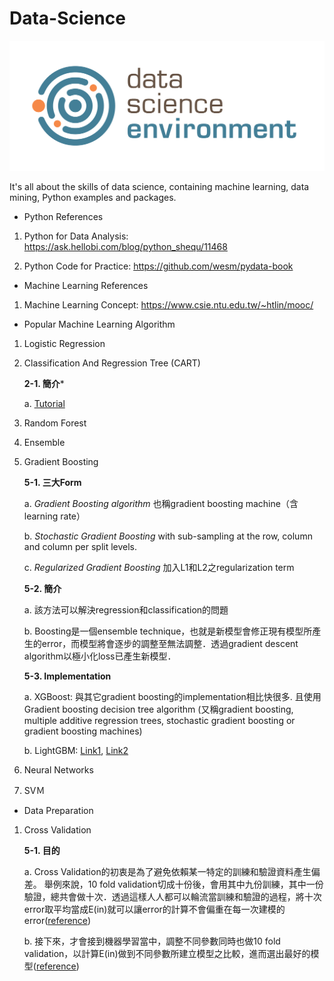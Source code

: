 # Data-Science
![images](https://github.com/mayritaspring/Data-Science/blob/master/figures/data_science.png)

It's all about the skills of data science, containing machine learning, data mining, Python examples and packages.

- Python References
1. Python for Data Analysis: https://ask.hellobi.com/blog/python_shequ/11468

2. Python Code for Practice: https://github.com/wesm/pydata-book

- Machine Learning References
1. Machine Learning Concept: https://www.csie.ntu.edu.tw/~htlin/mooc/

- Popular Machine Learning Algorithm
1. Logistic Regression

2. Classification And Regression Tree (CART) 
	
	**2-1. 簡介***
	
	a. [Tutorial](http://www.stats.ox.ac.uk/~flaxman/HT17_lecture13.pdf)

3. Random Forest

4. Ensemble

5. Gradient Boosting

	**5-1. 三大Form**

 	a. *Gradient Boosting algorithm* 也稱gradient boosting machine（含learning rate）
 	
	b. *Stochastic Gradient Boosting* with sub-sampling at the row, column and column per split levels.

	c. *Regularized Gradient Boosting* 加入L1和L2之regularization term
	
	**5-2. 簡介**

	a. 該方法可以解決regression和classification的問題
	
	b. Boosting是一個ensemble technique，也就是新模型會修正現有模型所產生的error，而模型將會逐步的調整至無法調整．透過gradient descent algorithm以極小化loss已產生新模型．


	**5-3. Implementation**

	a. XGBoost: 與其它gradient boosting的implementation相比快很多. 且使用Gradient boosting decision tree algorithm (又稱gradient boosting, multiple additive regression trees, stochastic gradient boosting or gradient boosting machines) 

	b. LightGBM: [Link1](https://medium.com/@pushkarmandot/https-medium-com-pushkarmandot-what-is-lightgbm-how-to-implement-it-how-to-fine-tune-the-parameters-60347819b7fc), [Link2](https://media.readthedocs.org/pdf/testlightgbm/latest/testlightgbm.pdf)

6. Neural Networks

7. SVＭ

- Data Preparation 
1. Cross Validation

	**5-1. 目的** 

	a. Cross Validation的初衷是為了避免依賴某一特定的訓練和驗證資料產生偏差。
舉例來說，10 fold validation切成十份後，會用其中九份訓練，其中一份驗證，總共會做十次．透過這樣人人都可以輪流當訓練和驗證的過程，將十次error取平均當成E(in)就可以讓error的計算不會偏重在每一次建模的error([reference](https://ithelp.ithome.com.tw/articles/10197461))

	b. 接下來，才會接到機器學習當中，調整不同參數同時也做10 fold validation，以計算E(in)做到不同參數所建立模型之比較，進而選出最好的模型([reference](http://blog.fukuball.com/lin-xuan-tian-jiao-shou-ji-qi-xue-xi-ji-shi-machine-learning-foundations-di-shi-wu-jiang-xue-xi-bi-ji/))

